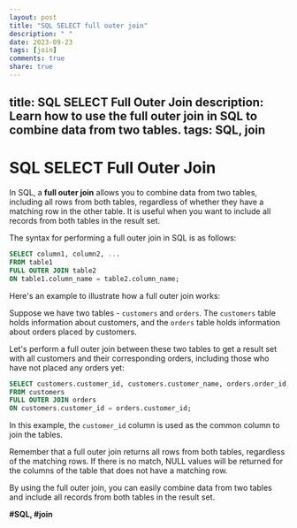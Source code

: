 ```yaml
---
layout: post
title: "SQL SELECT full outer join"
description: " "
date: 2023-09-23
tags: [join]
comments: true
share: true
---
```

title: SQL SELECT Full Outer Join
description: Learn how to use the full outer join in SQL to combine data from two tables.
tags: SQL, join
---

# SQL SELECT Full Outer Join

In SQL, a **full outer join** allows you to combine data from two tables, including all rows from both tables, regardless of whether they have a matching row in the other table. It is useful when you want to include all records from both tables in the result set.

The syntax for performing a full outer join in SQL is as follows:

```sql
SELECT column1, column2, ...
FROM table1
FULL OUTER JOIN table2
ON table1.column_name = table2.column_name;
```

Here's an example to illustrate how a full outer join works:

Suppose we have two tables - `customers` and `orders`. The `customers` table holds information about customers, and the `orders` table holds information about orders placed by customers. 

Let's perform a full outer join between these two tables to get a result set with all customers and their corresponding orders, including those who have not placed any orders yet:

```sql
SELECT customers.customer_id, customers.customer_name, orders.order_id, orders.order_date
FROM customers
FULL OUTER JOIN orders
ON customers.customer_id = orders.customer_id;
```

In this example, the `customer_id` column is used as the common column to join the tables.

Remember that a full outer join returns all rows from both tables, regardless of the matching rows. If there is no match, NULL values will be returned for the columns of the table that does not have a matching row.

By using the full outer join, you can easily combine data from two tables and include all records from both tables in the result set.

**#SQL, #join**